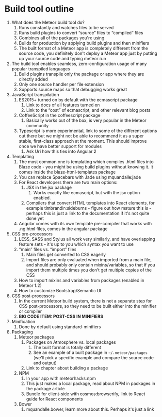 # Build tool outline

1. What does the Meteor build tool do?
    1. Runs constantly and watches files to be served
    2. Runs build plugins to convert “source” files to “compiled” files
    3. Combines all of the packages you're using
    4. Builds for production by applying build plugins and then minifiers
    5. The built format of a Meteor app is completely different from the source code, you definitely don't deploy a Meteor app just by putting up your source code and typing meteor run
2. The build tool enables seamless, zero-configuration usage of many popular transpiled languages
    1. Build plugins transpile only the package or app where they are directly added
    2. Only one source handler per file extension
    3. Supports source maps so that debugging works great
3. JavaScript transpilation
    1. ES2015+ turned on by default with the ecmascript package
        1. Link to docs of all features turned on
        2. Link to the “cost” of ecmascript, and other relevant blog posts
    2. CoffeeScript in the coffeescript package
        1. Basically works out of the box, is very popular in the Meteor community
    3. Typescript is more experimental, link to some of the different options out there but we might not be able to recommend it as a super stable, first-class approach at the moment. This should improve once we have better support for modules
        1. Ask Uri how this ties into Angular 2
4. Templating
    1. The most common one is templating which compiles .html files into Blaze code - you might be using build plugins without knowing it. It comes inside the blaze-html-templates package
    2. You can replace Spacebars with Jade using mquandalle:jade
    3. For React developers there are two main options:
        1. JSX in the jsx package
            1. Works exactly like ecmascript, but with the jsx option enabled.
        2. Compilers that convert HTML templates into React elements, for example timbrandin:sideburns - figure out how mature this is - perhaps this is just a link to the documentation if it's not quite done yet
    4. Angular comes with its own template pre-compiler that works with .ng.html files, comes in the angular package
5. CSS pre-processors
    1. LESS, SASS and Stylus all work very similarly, and have overlapping feature sets - it's up to you which syntax you want to use
    2. “main” files vs. “import” files
        1. Main files get converted to CSS eagerly
        2. Import files are only evaluated when imported from a main file, and should probably only contain mixins/variables, so that if you import them multiple times you don't get multiple copies of the CSS
    3. How to import mixins and variables from packages (enabled in Meteor 1.2)
    4. How to customize Bootstrap/Semantic UI
6. CSS post-processors
    1. In the current Meteor build system, there is not a separate step for CSS post-processors, so they need to be built either into the minifier or compiler
    2. **BIG CODE ITEM: POST-CSS IN MINIFIERS**
7. Minification
    1. Done by default using standard-minifiers
8. Packaging
    1. Meteor packages
        1. Packages on Atmosphere vs. local packages
            1. The built format is totally different
            2. See an example of a built package in `~/.meteor/packages` (we'll pick a specific example and compare the source code and output)
        2. Link to chapter about building a package
    2. NPM
        1. In your app with meteorhacks:npm
        2. This just makes a local package, read about NPM in packages in the package article
        3. Bundle for client-side with cosmos:browserify, link to React guide for React components
    3. Bower
        1. mquandalle:bower, learn more about this. Perhaps it's just a link

